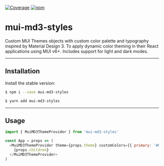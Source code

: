 [![Coverage](https://img.shields.io/codecov/c/github/harrynuril/mui-md3-styles/master.svg?style=flat-square)](https://codecov.io/github/harrynuril/mui-md3-styles) [![npm](https://img.shields.io/npm/v/react-themed.svg?style=flat-square)](https://www.npmjs.com/package/mui-md3-styles) 

# mui-md3-styles
Custom MUI Themes objects with custom color palette and typography inspired by Material Design 3. To apply dynamic color theming in their React applications using MUI v6+. Includes support for light and dark modes.

***

## Installation
Install the stable version:
```bash
$ npm i --save mui-md3-styles
```
```bash
$ yarn add mui-md3-styles 
```

***

## Usage
```javascript
import { MuiMD3ThemeProvider } from 'mui-md3-styles'

const App = props => (
  <MuiMD3ThemeProvider theme={props.theme} customColors={{ primary: '#006491', secondary: '#50606E', tertiary: '#6A4FA3'}} />
    {props.children}
  </MuiMD3ThemeProvider> 
)
```

